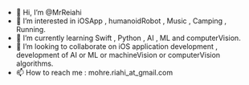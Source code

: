 - 👋 Hi, I’m @MrReiahi
- 👀 I’m interested in iOSApp , humanoidRobot , Music , Camping , Running.
- 🌱 I’m currently learning Swift , Python , AI , ML and computerVision.
- 💞️ I’m looking to collaborate on iOS application development , development of AI or ML or machineVision or computerVision algorithms.
- 📫 How to reach me : mohre.riahi_at_gmail.com

<!---
MrReiahi/MrReiahi is a ✨ special ✨ repository because its `README.md` (this file) appears on your GitHub profile.
You can click the Preview link to take a look at your changes.
--->
